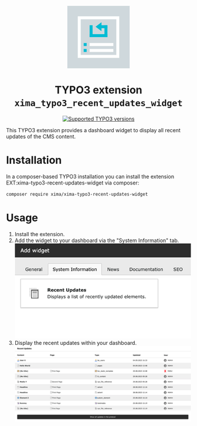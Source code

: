 <div align="center">

![Extension icon](Resources/Public/Icons/Extension.png)

# TYPO3 extension `xima_typo3_recent_updates_widget`

[![Supported TYPO3 versions](https://badgen.net/badge/TYPO3/v11%20&%20v12%20&%20v13/orange)]()

</div>

This TYPO3 extension provides a dashboard widget to display all recent updates of the CMS content.

# Installation

In a composer-based TYPO3 installation you can install the extension EXT:xima-typo3-recent-updates-widget via composer:

``` bash
composer require xima/xima-typo3-recent-updates-widget
```

# Usage

1. Install the extension.
2. Add the widget to your dashboard via the "System Information" tab.
   ![Insert widget to the dashboard](Documentation/Images/insert-widget.png "Insert widget to the dashboard")
3. Display the recent updates within your dashboard.
   ![Show widget in the dashboard](Documentation/Images/widget-list.png "Show widget in the dashboard")
